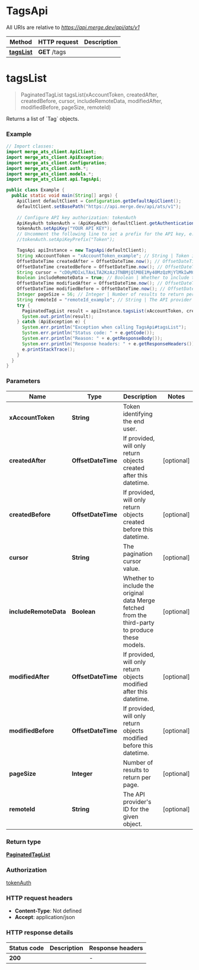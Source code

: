 # TagsApi

All URIs are relative to *https://api.merge.dev/api/ats/v1*

Method | HTTP request | Description
------------- | ------------- | -------------
[**tagsList**](TagsApi.md#tagsList) | **GET** /tags | 


<a name="tagsList"></a>
# **tagsList**
> PaginatedTagList tagsList(xAccountToken, createdAfter, createdBefore, cursor, includeRemoteData, modifiedAfter, modifiedBefore, pageSize, remoteId)



Returns a list of &#x60;Tag&#x60; objects.

### Example
```java
// Import classes:
import merge_ats_client.ApiClient;
import merge_ats_client.ApiException;
import merge_ats_client.Configuration;
import merge_ats_client.auth.*;
import merge_ats_client.models.*;
import merge_ats_client.api.TagsApi;

public class Example {
  public static void main(String[] args) {
    ApiClient defaultClient = Configuration.getDefaultApiClient();
    defaultClient.setBasePath("https://api.merge.dev/api/ats/v1");
    
    // Configure API key authorization: tokenAuth
    ApiKeyAuth tokenAuth = (ApiKeyAuth) defaultClient.getAuthentication("tokenAuth");
    tokenAuth.setApiKey("YOUR API KEY");
    // Uncomment the following line to set a prefix for the API key, e.g. "Token" (defaults to null)
    //tokenAuth.setApiKeyPrefix("Token");

    TagsApi apiInstance = new TagsApi(defaultClient);
    String xAccountToken = "xAccountToken_example"; // String | Token identifying the end user.
    OffsetDateTime createdAfter = OffsetDateTime.now(); // OffsetDateTime | If provided, will only return objects created after this datetime.
    OffsetDateTime createdBefore = OffsetDateTime.now(); // OffsetDateTime | If provided, will only return objects created before this datetime.
    String cursor = "cD0yMDIxLTAxLTA2KzAzJTNBMjQlM0E1My40MzQzMjYlMkIwMCUzQTAw"; // String | The pagination cursor value.
    Boolean includeRemoteData = true; // Boolean | Whether to include the original data Merge fetched from the third-party to produce these models.
    OffsetDateTime modifiedAfter = OffsetDateTime.now(); // OffsetDateTime | If provided, will only return objects modified after this datetime.
    OffsetDateTime modifiedBefore = OffsetDateTime.now(); // OffsetDateTime | If provided, will only return objects modified before this datetime.
    Integer pageSize = 56; // Integer | Number of results to return per page.
    String remoteId = "remoteId_example"; // String | The API provider's ID for the given object.
    try {
      PaginatedTagList result = apiInstance.tagsList(xAccountToken, createdAfter, createdBefore, cursor, includeRemoteData, modifiedAfter, modifiedBefore, pageSize, remoteId);
      System.out.println(result);
    } catch (ApiException e) {
      System.err.println("Exception when calling TagsApi#tagsList");
      System.err.println("Status code: " + e.getCode());
      System.err.println("Reason: " + e.getResponseBody());
      System.err.println("Response headers: " + e.getResponseHeaders());
      e.printStackTrace();
    }
  }
}
```

### Parameters

Name | Type | Description  | Notes
------------- | ------------- | ------------- | -------------
 **xAccountToken** | **String**| Token identifying the end user. |
 **createdAfter** | **OffsetDateTime**| If provided, will only return objects created after this datetime. | [optional]
 **createdBefore** | **OffsetDateTime**| If provided, will only return objects created before this datetime. | [optional]
 **cursor** | **String**| The pagination cursor value. | [optional]
 **includeRemoteData** | **Boolean**| Whether to include the original data Merge fetched from the third-party to produce these models. | [optional]
 **modifiedAfter** | **OffsetDateTime**| If provided, will only return objects modified after this datetime. | [optional]
 **modifiedBefore** | **OffsetDateTime**| If provided, will only return objects modified before this datetime. | [optional]
 **pageSize** | **Integer**| Number of results to return per page. | [optional]
 **remoteId** | **String**| The API provider&#39;s ID for the given object. | [optional]

### Return type

[**PaginatedTagList**](PaginatedTagList.md)

### Authorization

[tokenAuth](../README.md#tokenAuth)

### HTTP request headers

 - **Content-Type**: Not defined
 - **Accept**: application/json

### HTTP response details
| Status code | Description | Response headers |
|-------------|-------------|------------------|
**200** |  |  -  |

